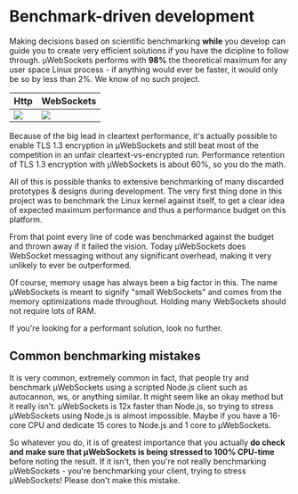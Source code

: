 # Benchmark-driven development

Making decisions based on scientific benchmarking **while** you develop can guide you to create very efficient solutions if you have the dicipline to follow through. µWebSockets performs with **98%** the theoretical maximum for any user space Linux process - if anything would ever be faster, it would only be so by less than 2%. We know of no such project.

Http | WebSockets
--- | ---
![](../misc/bigshot_lineup.png) | ![](../misc/websocket_lineup.png)

Because of the big lead in cleartext performance, it's actually possible to enable TLS 1.3 encryption in µWebSockets and still beat most of the competition in an unfair cleartext-vs-encrypted run. Performance retention of TLS 1.3 encryption with µWebSockets is about 60%, so you do the math.

All of this is possible thanks to extensive benchmarking of many discarded prototypes & designs during development. The very first thing done in this project was to benchmark the Linux kernel against itself, to get a clear idea of expected maximum performance and thus a performance budget on this platform.

From that point every line of code was benchmarked against the budget and thrown away if it failed the vision. Today µWebSockets does WebSocket messaging without any significant overhead, making it very unlikely to ever be outperformed.

Of course, memory usage has always been a big factor in this. The name µWebSockets is meant to signify "small WebSockets" and comes from the memory optimizations made throughout. Holding many WebSockets should not require lots of RAM.

If you're looking for a performant solution, look no further.

## Common benchmarking mistakes
It is very common, extremely common in fact, that people try and benchmark µWebSockets using a scripted Node.js client such as autocannon, ws, or anything similar. It might seem like an okay method but it really isn't. µWebSockets is 12x faster than Node.js, so trying to stress µWebSockets using Node.js is almost impossible. Maybe if you have a 16-core CPU and dedicate 15 cores to Node.js and 1 core to µWebSockets.

So whatever you do, it is of greatest importance that you actually **do check and make sure that µWebSockets is being stressed to 100% CPU-time** before noting the result. If it isn't, then you're not really benchmarking µWebSockets - you're benchmarking your client, trying to stress µWebSockets! Please don't make this mistake.
